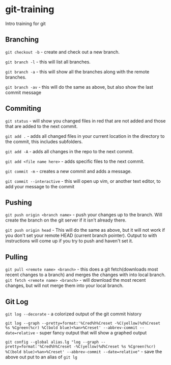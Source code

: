 # git-training
Intro training for git


## Branching
`git checkout -b` - create and check out a new branch.

`git branch -l` - this will list all branches.

`git branch -a` - this will show all the branches along with the remote branches.

`git branch -av` - this will do the same as above, but also show the last commit message  


## Commiting
`git status` - will show you changed files in red that are not added and those that are added to the next commit.

`git add .` - adds all changed files in your current location in the directory to the commit, this includes subfolders. 

`git add -A` - adds all changes in the repo to the next commit.

`git add <file name here>` - adds specific files to the next commit.

`git commit -m` - creates a new commit and adds a message. 

`git commit --interactive` - this will open up vim, or another text editor, to add your message to the commit 

## Pushing
`git push origin <branch name>` - push your changes up to the branch. Will create the branch on the git server if it isn't already there.

`git push origin head` - This will do the same as above, but it will not work if you don't set your remote HEAD (current branch pointer). Output to with instructions will come up if you try to push  and haven't set it. 

## Pulling 

`git pull <remote name> <branch>` - this does a git fetch(downloads most recent changes to a branch) and merges the changes with into local branch.
`git fetch <remote name> <branch>` - will download the most recent changes, but will not merge them into your local branch. 

## Git Log 

`git log --decorate` - a colorized output of the git commit history 

`git log --graph --pretty=format:'%Cred%h%Creset -%C(yellow)%d%Creset %s %Cgreen(%cr) %C(bold blue)<%an>%Creset' --abbrev-commit --date=relative` - super fancy output that will show a graphed output 

`git config --global alias.lg "log --graph --pretty=format:'%Cred%h%Creset -%C(yellow)%d%Creset %s %Cgreen(%cr) %C(bold blue)<%an>%Creset' --abbrev-commit --date=relative"` - save the above out put to an alias of `git lg` 